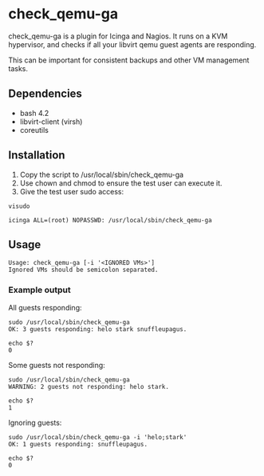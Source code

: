 # check_qemu-ga
check_qemu-ga is a plugin for Icinga and Nagios. It runs on a KVM hypervisor, and checks if all your libvirt qemu guest agents are responding.

This can be important for consistent backups and other VM management tasks.

## Dependencies
* bash 4.2
* libvirt-client (virsh)
* coreutils

## Installation
1. Copy the script to /usr/local/sbin/check_qemu-ga
1. Use chown and chmod to ensure the test user can execute it.
1. Give the test user sudo access:
```
visudo 
```
```
icinga ALL=(root) NOPASSWD: /usr/local/sbin/check_qemu-ga
``` 

## Usage
```
Usage: check_qemu-ga [-i '<IGNORED VMs>']
Ignored VMs should be semicolon separated.
```

### Example output
All guests responding:
```
sudo /usr/local/sbin/check_qemu-ga
OK: 3 guests responding: helo stark snuffleupagus.

echo $?
0
```
Some guests not responding:
```
sudo /usr/local/sbin/check_qemu-ga
WARNING: 2 guests not responding: helo stark.

echo $?
1
```
Ignoring guests:
```
sudo /usr/local/sbin/check_qemu-ga -i 'helo;stark'
OK: 1 guests responding: snuffleupagus.

echo $?
0
```
